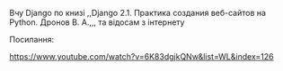  Вчу Django по книзі  ,,Django 2.1. Практика создания веб-сайтов на Python. Дронов В. А.,,, та відосам з інтернету
 
 Посилання:
 
 https://www.youtube.com/watch?v=6K83dgjkQNw&list=WL&index=126
 
 
